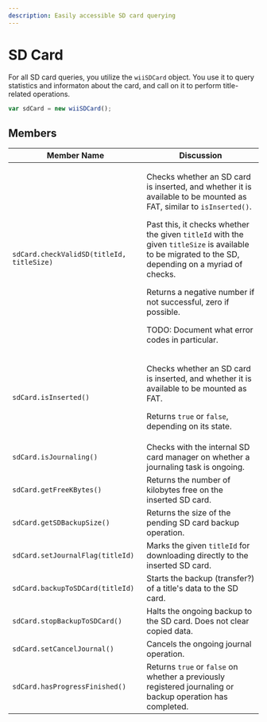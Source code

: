 ```yaml
---
description: Easily accessible SD card querying
---
```


# SD Card

For all SD card queries, you utilize the `wiiSDCard` object. You use it to query statistics and informaton about the card, and call on it to perform title-related operations.

```javascript
var sdCard = new wiiSDCard();
```

## Members

| Member Name                               | Discussion                                                                                                                                                                                                                                                                                                                                                                                                                                                           |
| ----------------------------------------- | -------------------------------------------------------------------------------------------------------------------------------------------------------------------------------------------------------------------------------------------------------------------------------------------------------------------------------------------------------------------------------------------------------------------------------------------------------------------- |
| `sdCard.checkValidSD(titleId, titleSize)` | <p>Checks whether an SD card is inserted, and whether it is available to be mounted as FAT, similar to <code>isInserted()</code>.</p><p></p><p>Past this, it checks whether the given <code>titleId</code> with the given <code>titleSize</code> is available to be migrated to the SD, depending on a myriad of checks.</p><p></p><p>Returns a negative number if not successful, zero if possible.</p><p></p><p>TODO: Document what error codes in particular.</p> |
| `sdCard.isInserted()`                     | <p>Checks whether an SD card is inserted, and whether it is available to be mounted as FAT.</p><p></p><p>Returns <code>true</code> or <code>false</code>, depending on its state.</p>                                                                                                                                                                                                                                                                                |
| `sdCard.isJournaling()`                   | Checks with the internal SD card manager on whether a journaling task is ongoing.                                                                                                                                                                                                                                                                                                                                                                                    |
| `sdCard.getFreeKBytes()`                  | Returns the number of kilobytes free on the inserted SD card.                                                                                                                                                                                                                                                                                                                                                                                                        |
| `sdCard.getSDBackupSize()`                | Returns the size of the pending SD card backup operation.                                                                                                                                                                                                                                                                                                                                                                                                            |
| `sdCard.setJournalFlag(titleId)`          | Marks the given `titleId` for downloading directly to the inserted SD card.                                                                                                                                                                                                                                                                                                                                                                                          |
| `sdCard.backupToSDCard(titleId)`          | Starts the backup (transfer?) of a title's data to the SD card.                                                                                                                                                                                                                                                                                                                                                                                                      |
| `sdCard.stopBackupToSDCard()`             | Halts the ongoing backup to the SD card. Does not clear copied data.                                                                                                                                                                                                                                                                                                                                                                                                 |
| `sdCard.setCancelJournal()`               | Cancels the ongoing journal operation.                                                                                                                                                                                                                                                                                                                                                                                                                               |
| `sdCard.hasProgressFinished()`            | Returns `true` or `false` on whether a previously registered journaling or backup operation has completed.                                                                                                                                                                                                                                                                                                                                                           |

